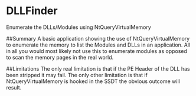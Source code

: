# DLLFinder
Enumerate the DLLs/Modules using NtQueryVirtualMemory

##Summary
A basic application showing the use of NtQueryVirtualMemory to enumerate the memory to list the Modules and DLLs in an application. All in all you would most likely not use this to enumerate modules as opposed to scan the memory pages in the real world. 

##Limitations
The only real limitation is that if the PE Header of the DLL has been stripped it may fail. The only other limitation is that if NtQueryVirtualMemory is hooked in the SSDT the obvious outcome will result.
